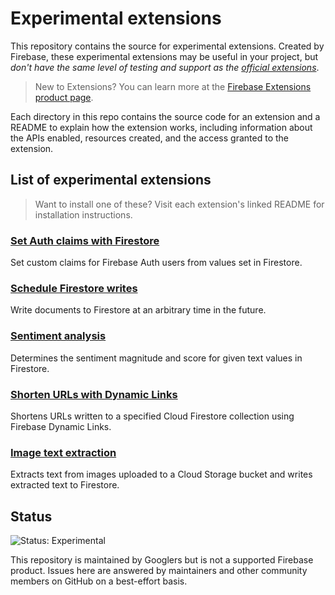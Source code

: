 # Experimental extensions

This repository contains the source for experimental extensions. Created by Firebase, these experimental extensions may be useful in your project, but *don't have the same level of testing and support as the [official extensions](https://github.com/firebase/extensions)*.

> New to Extensions? You can learn more at the [Firebase Extensions product page](https://firebase.google.com/products/extensions).

Each directory in this repo contains the source code for an extension and a README to explain how the extension works, including information about the APIs enabled, resources created, and the access granted to the extension.

## List of experimental extensions

> Want to install one of these? Visit each extension's linked README for installation instructions.

### [Set Auth claims with Firestore](/firestore-auth-claims#set-auth-claims-with-firestore)

Set custom claims for Firebase Auth users from values set in Firestore.

### [Schedule Firestore writes](/firestore-schedule-writes#schedule-firestore-writes)

Write documents to Firestore at an arbitrary time in the future.

### [Sentiment analysis](/firestore-sentiment-analysis#sentiment-analysis)

Determines the sentiment magnitude and score for given text values in Firestore.

### [Shorten URLs with Dynamic Links](/firestore-shorten-urls-dynamic-links#shorten-urls-with-dynamic-links)

Shortens URLs written to a specified Cloud Firestore collection using Firebase Dynamic Links.

### [Image text extraction](/storage-extract-image-text#image-text-extraction)

Extracts text from images uploaded to a Cloud Storage bucket and writes extracted text to Firestore.

## Status

![Status: Experimental](https://img.shields.io/badge/Status-Experimental-blue)

This repository is maintained by Googlers but is not a supported Firebase product.  Issues here are answered by maintainers and other community members on GitHub on a best-effort basis.
